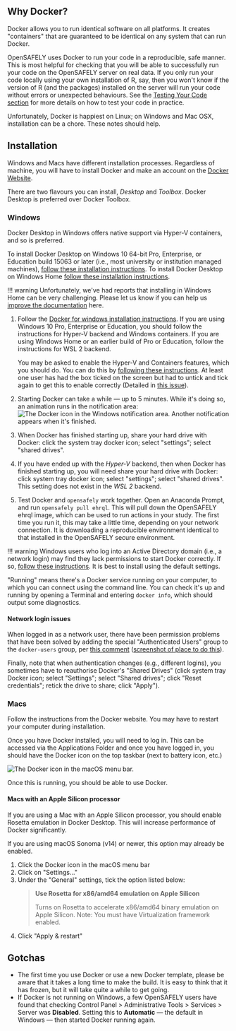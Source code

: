
## Why Docker?

Docker allows you to run identical software on all platforms.
It creates "containers" that are guaranteed to be identical on any system that can run Docker.

OpenSAFELY uses Docker to run your code in a reproducible, safe manner.
This is most helpful for checking that you will be able to successfully run your code on the OpenSAFELY server on real data.
If you only run your code locally using your own installation of R, say, then you won't know if the version of R (and the packages) installed on the server will run your code without errors or unexpected behaviours.
See the [Testing Your Code section](actions-pipelines.md) for more details on how to test your code in practice.

Unfortunately, Docker is happiest on Linux; on Windows and Mac OSX, installation can be a chore.
These notes should help.

## Installation

Windows and Macs have different installation processes.
Regardless of machine, you will have to install Docker and make an account on the [Docker Website](https://docs.docker.com/).

There are two flavours you can install, *Desktop* and *Toolbox*.
Docker Desktop is preferred over Docker Toolbox.

### Windows

Docker Desktop in Windows offers native support via Hyper-V containers, and so is preferred.

To install Docker Desktop on Windows 10 64-bit Pro, Enterprise, or Education build 15063 or later (i.e., most university or institution managed machines), [follow these installation instructions](https://docs.docker.com/docker-for-windows/install/).
To install Docker Desktop on Windows Home [follow these installation instructions](https://docs.docker.com/docker-for-windows/install-windows-home/).

!!! warning
    Unfortunately, we've had reports that installing in Windows Home can
    be very challenging. Please let us know if you can help us [improve
    the documentation](updating-the-docs.md) here.

1. Follow the [Docker for windows installation instructions](https://docs.docker.com/docker-for-windows/install/).
   If you are using Windows 10 Pro, Enterprise or Education, you should
   follow the instructions for Hyper-V backend and Windows containers.  If you are using
   Windows Home or an earlier build of Pro or Education, follow the instructions for
   WSL 2 backend.

   You may be asked to enable the Hyper-V and Containers features, which you should do.
   You can do this by [following these instructions](https://docs.microsoft.com/en-us/virtualization/hyper-v-on-windows/quick-start/enable-hyper-v).
   At least one user has had the box ticked on the screen but had to untick and tick again to get this to enable correctly (Detailed in [this issue](https://github.com/ebmdatalab/custom-docker/issues/4)).

1. Starting Docker can take a while &mdash; up to 5 minutes. While it's doing
   so, an animation runs in the notification area:<br>
   ![The Docker icon in the Windows notification area.](images/win-docker-starting.png)
   Another notification appears when it's finished.
1. When Docker has finished starting up, share your hard drive with Docker:
   click the system tray docker icon; select "settings"; select "shared drives".
1. If you have ended up with the *Hyper-V* backend, then when Docker has
   finished starting up, you will need share your hard drive with Docker: click
   system tray docker icon; select "settings"; select "shared drives".  This
   setting does not exist in the *WSL 2* backend.
1. Test Docker and `opensafely` work together. Open an Anaconda Prompt, and run
   `opensafely pull ehrql`. This will pull down the OpenSAFELY
   ehrql image, which can be used to run actions in your study.  The
   first time you run it, this may take a little time, depending on your
   network connection. It is downloading a reproducible environment identical
   to that installed in the OpenSAFELY secure environment.

!!! warning
    Windows users who log into an Active Directory domain (i.e., a network login) may find they lack permissions to start Docker correctly.
    If so, [follow these instructions](https://github.com/docker/for-win/issues/785#issuecomment-344805180).
It is best to install using the default settings.

"Running" means there's a Docker service running on your computer, to which you can connect using the command line.
You can check it's up and running by opening a Terminal and entering `docker info`, which should output some diagnostics.

#### Network login issues

When logged in as a network user, there have been permission problems that have been solved by adding the special "Authenticated Users" group to the `docker-users` group, per [this comment](https://github.com/docker/for-win/issues/785#issuecomment-327237998) ([screenshot of place to do this](https://github.com/docker/for-win/issues/785#issuecomment-344805180)).

Finally, note that when authentication changes (e.g., different logins), you sometimes have to reauthorise Docker's "Shared Drives" (click system tray Docker icon; select "Settings"; select "Shared drives"; click "Reset credentials"; retick the drive to share; click "Apply").

### Macs

Follow the instructions from the Docker website.
You may have to restart your computer during installation.

Once you have Docker installed, you will need to log in.
This can be accessed via the Applications Folder and once you have logged in, you should have the Docker icon on the top taskbar (next to battery icon, etc.)

![The Docker icon in the macOS menu bar.](images/macos-menu-bar.png)

Once this is running, you should be able to use Docker.

#### Macs with an Apple Silicon processor

If you are using a Mac with an Apple Silicon processor, you should enable Rosetta emulation in Docker Desktop. This will increase performance of Docker significantly.

If you are using macOS Sonoma (v14) or newer, this option may already be enabled.

1. Click the Docker icon in the macOS menu bar
1. Click on "Settings…"
1. Under the "General" settings, tick the option listed below:
    > **Use Rosetta for x86/amd64 emulation on Apple Silicon**
    >
    > Turns on Rosetta to accelerate x86/amd64 binary emulation on Apple Silicon. Note: You must have Virtualization framework enabled.
1. Click "Apply & restart"

## Gotchas

- The first time you use Docker or use a new Docker template, please be aware that it takes a long time to make the build.
It is easy to think that it has frozen, but it will take quite a while to get going.
- If Docker is not running on Windows, a few OpenSAFELY users have found that
  checking Control Panel > Administrative Tools > Services > Server
  was **Disabled**. Setting this to **Automatic** — the default in
  Windows — then started Docker running again.
